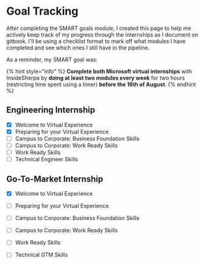 # Goal Tracking

After completing the SMART goals module, I created this page to help me actively keep track of my progress through the internships as I document on gitbook. I'll be using a checklist format to mark off what modules I have completed and see which ones I still have in the pipeline.

As a reminder, my SMART goal was:

{% hint style="info" %}
**Complete both Microsoft virtual internships** with InsideSherpa by **doing at least two modules every week** for two hours \(restricting time spent using a timer\) **before the 16th of August**.
{% endhint %}

## Engineering Internship

* [x] Welcome to Virtual Experience
* [x] Preparing for your Virtual Experience
* [ ] Campus to Corporate: Business Foundation Skills
* [ ] Campus to Corporate: Work Ready Skills
* [ ] Work Ready Skills
* [ ] Technical Engineer Skills

## Go-To-Market Internship

* [x] Welcome to Virtual Experience
* [ ] Preparing for your Virtual Experience
* [ ] Campus to Corporate: Business Foundation Skills
* [ ] Campus to Corporate: Work Ready Skills
* [ ] Work Ready Skills
* [ ] Technical GTM Skills

